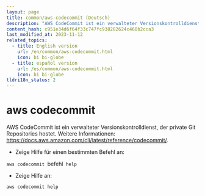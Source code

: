 ```yaml
---
layout: page
title: common/aws-codecommit (Deutsch)
description: "AWS CodeCommit ist ein verwalteter Versionskontrolldienst, der private Git Repositories hostet."
content_hash: c951e34d6f64f33c747fc938282624c468b2cca3
last_modified_at: 2023-11-12
related_topics:
  - title: English version
    url: /en/common/aws-codecommit.html
    icon: bi bi-globe
  - title: español version
    url: /es/common/aws-codecommit.html
    icon: bi bi-globe
tldri18n_status: 2
---
```

# aws codecommit

AWS CodeCommit ist ein verwalteter Versionskontrolldienst, der private Git Repositories hostet.
Weitere Informationen: <https://docs.aws.amazon.com/cli/latest/reference/codecommit/>.

- Zeige Hilfe für einen bestimmten Befehl an:

`aws codecommit `<span class="tldr-var badge badge-pill bg-dark-lm bg-white-dm text-white-lm text-dark-dm font-weight-bold">befehl</span>` help`

- Zeige Hilfe an:

`aws codecommit help`
